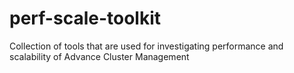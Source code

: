 # perf-scale-toolkit
Collection of tools that are used for investigating performance and scalability of Advance Cluster Management
